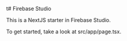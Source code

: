 t# Firebase Studio

This is a NextJS starter in Firebase Studio.

To get started, take a look at src/app/page.tsx.
